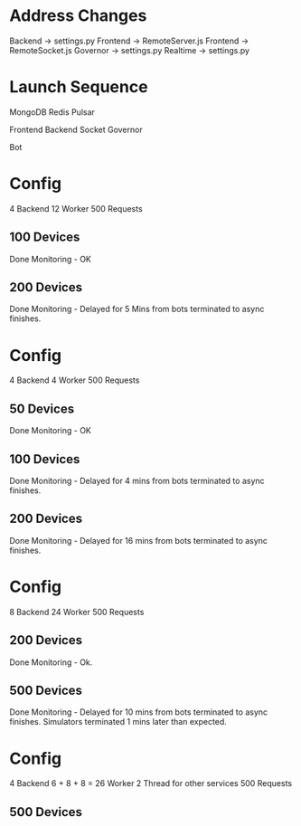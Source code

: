 # Address Changes
Backend -> settings.py
Frontend -> RemoteServer.js
Frontend -> RemoteSocket.js
Governor -> settings.py
Realtime -> settings.py

# Launch Sequence
MongoDB
Redis
Pulsar

Frontend
Backend
Socket
Governor

Bot


# Config

4 Backend
12 Worker
500 Requests

## 100 Devices
Done
Monitoring - OK

## 200 Devices
Done
Monitoring - Delayed for 5 Mins from bots terminated to async finishes.


# Config

4 Backend
4 Worker
500 Requests

## 50 Devices
Done
Monitoring - OK

## 100 Devices
Done
Monitoring - Delayed for 4 mins from bots terminated to async finishes.

## 200 Devices
Done
Monitoring - Delayed for 16 mins from bots terminated to async finishes.


# Config

8 Backend
24 Worker
500 Requests

## 200 Devices
Done
Monitoring - Ok.


## 500 Devices
Done
Monitoring - Delayed for 10 mins from bots terminated to async finishes.
Simulators terminated 1 mins later than expected.


# Config

4 Backend
6 + 8 + 8 = 26 Worker
2 Thread for other services
500 Requests

## 500 Devices


